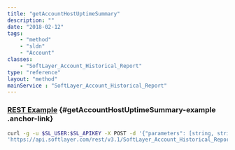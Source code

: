 ```yaml
---
title: "getAccountHostUptimeSummary"
description: ""
date: "2018-02-12"
tags:
    - "method"
    - "sldn"
    - "Account"
classes:
    - "SoftLayer_Account_Historical_Report"
type: "reference"
layout: "method"
mainService : "SoftLayer_Account_Historical_Report"
---
```


### [REST Example](#getAccountHostUptimeSummary-example) <a href="/article/rest/"><i class="fas fa-question"></i></a> {#getAccountHostUptimeSummary-example .anchor-link} 
```bash
curl -g -u $SL_USER:$SL_APIKEY -X POST -d '{"parameters": [string, string, int]}' \
'https://api.softlayer.com/rest/v3.1/SoftLayer_Account_Historical_Report/getAccountHostUptimeSummary'
```
